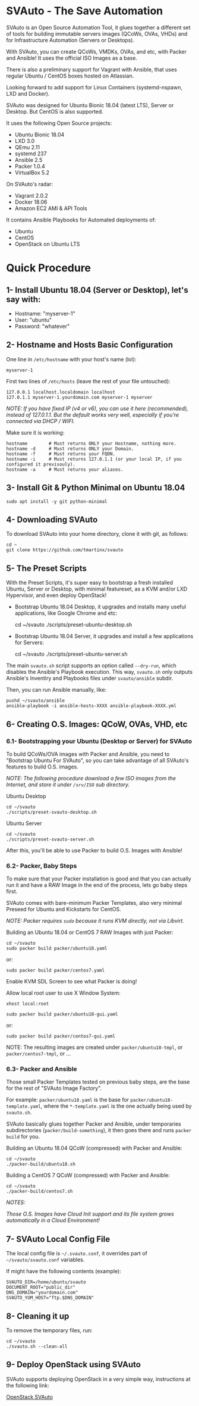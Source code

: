 
# SVAuto - The Save Automation

SVAuto is an Open Source Automation Tool, it glues together a different set of tools for building immutable servers images (QCoWs, OVAs, VHDs) and for Infrastructure Automation (Servers or Desktops).

With SVAuto, you can create QCoWs, VMDKs, OVAs, and etc, with Packer and Ansible! It uses the official ISO Images as a base.

There is also a preliminary support for Vagrant with Ansible, that uses regular Ubuntu / CentOS boxes hosted on Atlassian.

Looking forward to add support for Linux Containers (systemd-nspawn, LXD and Docker).

SVAuto was designed for Ubuntu Bionic 18.04 (latest LTS), Server or Desktop. But CentOS is also supported.

It uses the following Open Source projects:

* Ubuntu Bionic 18.04
* LXD 3.0
* QEmu 2.11
* systemd 237
* Ansible 2.5
* Packer 1.0.4
* VirtualBox 5.2

On SVAuto's radar:

* Vagrant 2.0.2
* Docker 18.06
* Amazon EC2 AMI & API Tools

It contains Ansible Playbooks for Automated deployments of:

* Ubuntu
* CentOS
* OpenStack on Ubuntu LTS

# Quick Procedure

## 1- Install Ubuntu 18.04 (Server or Desktop), let's say with:

- Hostname: "myserver-1"
- User: "ubuntu"
- Password: "whatever"
    
## 2- Hostname and Hosts Basic Configuration

One line in `/etc/hostname` with your host's name (lol):

    myserver-1
    
First two lines of `/etc/hosts` (leave the rest of your file untouched):

    127.0.0.1 localhost.localdomain localhost
    127.0.1.1 myserver-1.yourdomain.com myserver-1 myserver
    
*NOTE: If you have fixed IP (v4 or v6), you can use it here (recommended), instead of 127.0.1.1. But the default works very well, especially if you're connected via DHCP / WIFI.*

Make sure it is working:

    hostname        # Must returns ONLY your Hostname, nothing more.
    hostname -d     # Must returns ONLY your Domain.
    hostname -f     # Must returns your FQDN.
    hostname -i     # Must returns 127.0.1.1 (or your local IP, if you configured it previsouly).
    hostname -a     # Must returns your aliases.

## 3- Install Git & Python Minimal on Ubuntu 18.04

    sudo apt install -y git python-minimal

## 4- Downloading SVAuto

To download SVAuto into your home directory, clone it with git, as follows:

    cd ~
    git clone https://github.com/tmartinx/svauto

## 5- The Preset Scripts

With the Preset Scripts, it's super easy to bootstrap a fresh installed Ubuntu, Server or Desktop, with minimal featureset, as a KVM and/or LXD Hypervisor, and even deploy OpenStack!

* Bootstrap Ubuntu 18.04 Desktop, it upgrades and installs many useful applications, like Google Chrome and etc:

    cd ~/svauto
    ./scripts/preset-ubuntu-desktop.sh

* Bootstrap Ubuntu 18.04 Server, it upgrades and install a few applications for Servers:

    cd ~/svauto
    ./scripts/preset-ubuntu-server.sh

The main `svauto.sh` script supports an option called `--dry-run`, which disables the Ansible's Playbook execution. This way, `svauto.sh` only outputs Ansible's Inventiry and Playbooks files under `svauto/ansible` subdir.

Then, you can run Ansible manually, like:

    pushd ~/svauto/ansible
    ansible-playbook -i ansible-hosts-XXXX ansible-playbook-XXXX.yml

## 6- Creating O.S. Images: QCoW, OVAs, VHD, etc 

### 6.1- Bootstrapping your Ubuntu (Desktop or Server) for SVAuto

To build QCoWs/OVA images with Packer and Ansible, you need to "Bootstrap Ubuntu For SVAuto", so you can take advantage of all SVAuto's features to build O.S. images.

*NOTE: The following procedure download a few ISO images from the Internet, and store it under `/srv/ISO` sub directory.*

Ubuntu Desktop

    cd ~/svauto
    ./scripts/preset-svauto-desktop.sh

Ubuntu Server

    cd ~/svauto
    ./scripts/preset-svauto-server.sh

After this, you'll be able to use Packer to build O.S. Images with Ansible!

### 6.2- Packer, Baby Steps

To make sure that your Packer installation is good and that you can actually run it and have a RAW Image in the end of the process, lets go baby steps first.

SVAuto comes with bare-minimum Packer Templates, also very minimal Preseed for Ubuntu and Kickstarts for CentOS.

*NOTE: Packer requires `sudo` because it runs KVM directly, not via Libvirt.*

Building an Ubuntu 18.04 or CentOS 7 RAW Images with just Packer:

    cd ~/svauto
    sudo packer build packer/ubuntu18.yaml

or:

    sudo packer build packer/centos7.yaml

Enable KVM SDL Screen to see what Packer is doing!

Allow local root user to use X Window System:

    xhost local:root

    sudo packer build packer/ubuntu18-gui.yaml

or:

    sudo packer build packer/centos7-gui.yaml

NOTE: The resulting images are created under `packer/ubuntu18-tmpl`, or `packer/centos7-tmpl`, or ...

### 6.3- Packer and Ansible

Those small Packer Templates tested on previous baby steps, are the base for the rest of "SVAuto Image Factory".

For example: `packer/ubuntu18.yaml` is the base for `packer/ubuntu18-template.yaml`, where the `*-template.yaml` is the one actually being used by `svauto.sh`.

SVAuto basically glues together Packer and Ansible, under temporaries subdirectories (`packer/build-something`), it then goes there and runs `packer build` for you.

Building an Ubuntu 18.04 QCoW (compressed) with Packer and Ansible:

    cd ~/svauto
    ./packer-build/ubuntu18.sh

Building a CentOS 7 QCoW (compressed) with Packer and Ansible:

    cd ~/svauto
    ./packer-build/centos7.sh

*NOTES:*

*Those O.S. Images have Cloud Init support and its file system grows automatically in a Cloud Environment!*

## 7- SVAuto Local Config File

The local config file is `~/.svauto.conf`, it overrides part of `~/svauto/svauto.conf` variables.

If might have the following contents (example):

    SVAUTO_DIR=/home/ubuntu/svauto
    DOCUMENT_ROOT="public_dir"
    DNS_DOMAIN="yourdomain.com"
    SVAUTO_YUM_HOST="ftp.$DNS_DOMAIN"

## 8- Cleaning it up

To remove the temporary files, run:

    cd ~/svauto
    ./svauto.sh --clean-all

## 9- Deploy OpenStack using SVAuto

SVAuto supports deploying OpenStack in a very simple way, instructions at the following link:

[OpenStack SVAuto](README.OpenStack.md)
